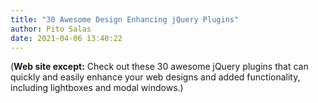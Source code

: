 ```yaml
---
title: "30 Awesome Design Enhancing jQuery Plugins"
author: Pito Salas
date: 2021-04-06 13:40:22
---
```



(**Web site except:** Check out these 30 awesome jQuery plugins that can quickly and easily enhance your web designs and added functionality, including lightboxes and modal windows.) 
